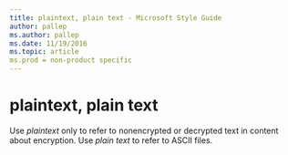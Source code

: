 ```yaml
---
title: plaintext, plain text - Microsoft Style Guide
author: pallep
ms.author: pallep
ms.date: 11/19/2016
ms.topic: article
ms.prod = non-product specific
---
```


# plaintext, plain text

Use *plaintext* only to refer to nonencrypted or decrypted text in content about encryption. Use *plain text* to refer to ASCII files.
